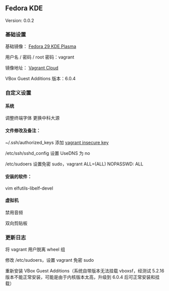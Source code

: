 ## Fedora KDE 
Version: 0.0.2

### 基础设置

基础镜像： [Fedora 29 KDE Plasma](https://spins.fedoraproject.org/zh_CN/kde/)

用户名 / 密码 / root 密码：vagrant

镜像地址： [Vagrant Cloud](https://app.vagrantup.com/FlyingOnion/boxes/Fedora_KDE/versions/0.0.2)

VBox Guest Additions 版本：6.0.4

### 自定义设置
#### 系统
调整终端字体
更换中科大源

#### 文件修改及备注：
~/.ssh/authorized_keys 添加 [vagrant insecure key](https://raw.githubusercontent.com/hashicorp/vagrant/master/keys/vagrant.pub)

/etc/ssh/sshd_config 设置 UseDNS 为 no

/etc/sudoers 设置免密 sudo，vagrant ALL=(ALL) NOPASSWD: ALL

#### 安装的软件：
vim elfutils-libelf-devel

#### 虚拟机
禁用音频

双向剪贴板

### 更新日志
将 vagrant 用户脱离 wheel 组

修改 /etc/sudoers，设置 vagrant 免密 sudo

重新安装 VBox Guest Additions（系统自带版本无法挂载 vboxsf，经测试 5.2.16 版本不能正常安装，可能是由于内核版本太高，升级到 6.0.4 后可正常安装和挂载）
